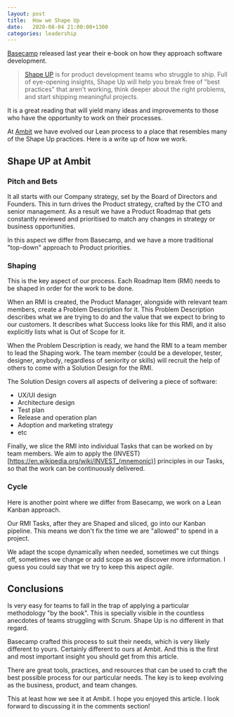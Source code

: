 ```yaml
---
layout: post
title:  How we Shape Up
date:   2020-08-04 21:00:00+1300
categories: leadership
---
```


[Basecamp](https://basecamp.com/) released last year their e-book on how they approach software development.

> [Shape UP](https://basecamp.com/shapeup) is for product development teams who struggle to ship. Full of eye-opening insights, Shape Up will help you break free of "best practices" that aren't working, think deeper about the right problems, and start shipping meaningful projects.

It is a great reading that will yield many ideas and improvements to those who have the opportunity to work on their processes.

At [Ambit](https://www.ambit-ai.com/) we have evolved our Lean process to a place that resembles many of the Shape Up practices. Here is a write up of how we work.

## Shape UP at Ambit

### Pitch and Bets

It all starts with our Company strategy, set by the Board of Directors and Founders. This in turn drives the Product strategy, crafted by the CTO and senior management. As a result we have a Product Roadmap that gets constantly reviewed and prioritised to match any changes in strategy or business opportunities.

In this aspect we differ from Basecamp, and we have a more traditional "top-down" approach to Product priorities.

### Shaping

This is the key aspect of our process. Each Roadmap Item (RMI) needs to be shaped in order for the work to be done.

When an RMI is created, the Product Manager, alongside with relevant team members, create a Problem Description for it. This Problem Description describes what we are trying to do and the value that we expect to bring to our customers. It describes what Success looks like for this RMI, and it also explicitly lists what is Out of Scope for it.

When the Problem Description is ready, we hand the RMI to a team member to lead the Shaping work. The team member (could be a developer, tester, designer, anybody, regardless of seniority or skills) will recruit the help of others to come with a Solution Design for the RMI.

The Solution Design covers all aspects of delivering a piece of software:
- UX/UI design
- Architecture design
- Test plan
- Release and operation plan
- Adoption and marketing strategy
- etc

Finally, we slice the RMI into individual Tasks that can be worked on by team members. We aim to apply the (INVEST)[https://en.wikipedia.org/wiki/INVEST_(mnemonic)] principles in our Tasks, so that the work can be continuously delivered.

### Cycle

Here is another point where we differ from Basecamp, we work on a Lean Kanban approach.

Our RMI Tasks, after they are Shaped and sliced, go into our Kanban pipeline. This means we don't fix the time we are "allowed" to spend in a project.

We adapt the scope dynamically when needed, sometimes we cut things off, sometimes we change or add scope as we discover more information. I guess you could say that we try to keep this aspect *agile*.

## Conclusions

Is very easy for teams to fall in the trap of applying a particular methodology "by the book". This is specially visible in the countless anecdotes of teams struggling with Scrum. Shape Up is no different in that regard.

Basecamp crafted this process to suit their needs, which is very likely different to yours. Certainly different to ours at Ambit. And this is the first and most important insight you should get from this article.

There are great tools, practices, and resources that can be used to craft the best possible process for our particular needs. The key is to keep evolving as the business, product, and team changes.

This at least how we see it at Ambit. I hope you enjoyed this article. I look forward to discussing it in the comments section!